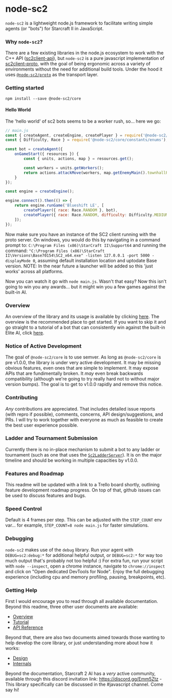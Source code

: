 # node-sc2
`node-sc2` is a lightweight node.js framework to facilitate writing simple agents (or "bots") for Starcraft II in JavaScript.

### Why `node-sc2`?
There are a few existing libraries in the node.js ecosystem to work with the C++ API ([sc2client-api](https://github.com/Blizzard/s2client-api)), but `node-sc2` is a pure javascript implementation of [sc2client-proto](https://github.com/Blizzard/s2client-proto), with the goal of being ergonomic across a variety of environments without the need for additional build tools. Under the hood it uses [`@node-sc2/proto`](https://github.com/node-sc2/proto#readme) as the transport layer.

### Getting started
`npm install --save @node-sc2/core`

#### Hello World
The 'hello world' of sc2 bots seems to be a worker rush, so... here we go:
```js
// main.js
const { createAgent, createEngine, createPlayer } = require('@node-sc2/core');
const { Difficulty, Race } = require('@node-sc2/core/constants/enums');

const bot = createAgent({
    onGameStart({ resources }) {
        const { units, actions, map } = resources.get();

        const workers = units.getWorkers();
        return actions.attackMove(workers, map.getEnemyMain().townhallPosition);
    }
});

const engine = createEngine();

engine.connect().then(() => {
    return engine.runGame('Blueshift LE', [
        createPlayer({ race: Race.RANDOM }, bot),
        createPlayer({ race: Race.RANDOM, difficulty: Difficulty.MEDIUM }),
    ]);
});
```

Now make sure you have an instance of the SC2 client running with the proto server. On windows, you would do this by navigating in a command prompt to: `C:\Program Files (x86)\StarCraft II\Support64` and running the command: `"C:\Program Files (x86)\StarCraft II\Versions\Base70154\SC2_x64.exe" -listen 127.0.0.1 -port 5000 -displayMode 0`, assuming default installation location and uptodate Base version. NOTE: In the near future a launcher will be added so this 'just works' across all platforms.

Now you can watch it go with `node main.js`. Wasn't that easy? Now this isn't going to win you any awards... but it might win you a few games against the built-in AI.

### Overview
An overview of the library and its usage is available by clicking [here](docs/overview.md). The overview is the recommended place to get started. If you want to skip it and go straight to a tutorial of a bot that can consistently win against the built-in Elite AI, click [here](docs/tutorial.md).

### Notice of Active Development
The goal of `@node-sc2/core` is to use semver. As long as `@node-sc2/core` is pre v1.0.0, the library is under very active development. It may be missing obvious features, even ones that are simple to implement. It may expose APIs that are fundimentally broken. It *may* even break backwards compatibility (although we're going to try really hard not to without major version bumps). The goal is to get to v1.0.0 rapidly and remove this notice.

### Contributing
*Any* contributions are appreciated. That includes detailed issue reports (with repro if possible), comments, concerns, API design/suggestions, and PRs. I will try to work together with everyone as much as feasible to create the best user experience possible.

### Ladder and Tournament Submission
Currently there is no in-place mechanism to submit a bot to any ladder or tournament (such as one that uses the [`Sc2LadderServer`](https://github.com/Cryptyc/Sc2LadderServer)). It is on the major timeline and should be working in multiple capacities by v1.0.0.

### Features and Roadmap
This readme will be updated with a link to a Trello board shortly, outlining feature development roadmap progress. On top of that, github issues can be used to discuss features and bugs.

### Speed Control
Default is 4 frames per step. This can be adjusted with the `STEP_COUNT` env var... for example, `STEP_COUNT=8 node main.js` for faster simulations.

### Debugging
`node-sc2` makes use of the `debug` library. Run your agent with `DEBUG=sc2:debug:*` for additional helpful output, or `DEBUG=sc2:*` for way too much output that's probably not too helpful :) For extra fun, run your script with `node --inspect`, open a chrome instance, navigate to `chrome://inspect` and click on "Open dedicated DevTools for Node". Enjoy the full debugging experience (including cpu and memory profiling, pausing, breakpoints, etc).

### Getting Help
First I would encourage you to read through all available documentation. Beyond this readme, three other user documents are available:

- [Overview](docs/overview.md)
- [Tutorial](docs/tutorial.md)
- [API Reference](docs/api.md)

Beyond that, there are also two documents aimed towards those wanting to help develop the core library, or just understanding more about how it works:

- [Design](docs/design.md)
- [Internals](docs/internals.md)

Beyond the documentation, Starcraft 2 AI has a *very* active community, available through this discord invitation link: https://discord.gg/Emm5Ztz - This library specifically can be discussed in the #javascript channel. Come say hi!






